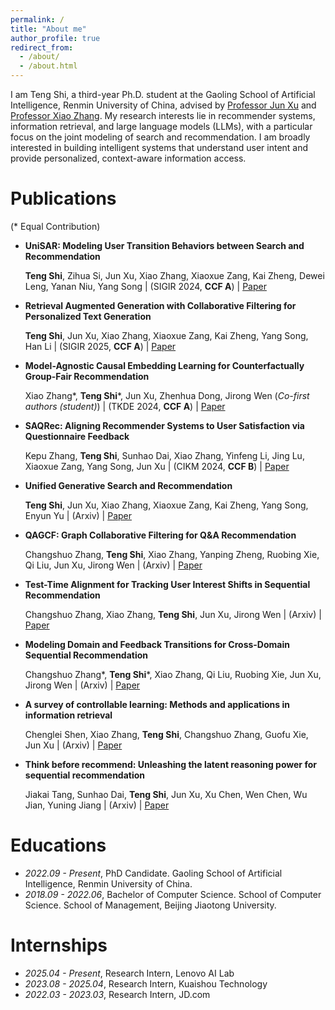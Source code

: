 ```yaml
---
permalink: /
title: "About me"
author_profile: true
redirect_from: 
  - /about/
  - /about.html
---
```


I am Teng Shi, a third-year Ph.D. student at the Gaoling School of Artificial Intelligence, Renmin University of China, advised by [Professor Jun Xu](https://scholar.google.com/citations?user=su14mcEAAAAJ&hl=zh-CN) and [Professor Xiao Zhang](https://scholar.google.com/citations?user=5FZ6wbAAAAAJ&hl=zh-CN).
My research interests lie in recommender systems, information retrieval, and large language models (LLMs), with a particular focus on the joint modeling of search and recommendation. I am broadly interested in building intelligent systems that understand user intent and provide personalized, context-aware information access.


# Publications
(* Equal Contribution)

- **UniSAR: Modeling User Transition Behaviors between Search and Recommendation**
  
  **Teng Shi**, Zihua Si, Jun Xu, Xiao Zhang, Xiaoxue Zang, Kai Zheng, Dewei Leng, Yanan Niu, Yang Song \|
  (SIGIR 2024, **CCF A**) \| [Paper](https://dl.acm.org/doi/abs/10.1145/3626772.3657811)
  
- **Retrieval Augmented Generation with Collaborative Filtering for Personalized Text Generation**
  
  **Teng Shi**, Jun Xu, Xiao Zhang, Xiaoxue Zang, Kai Zheng, Yang Song, Han Li \|
  (SIGIR 2025, **CCF A**) \| [Paper](https://arxiv.org/abs/2504.05731)

- **Model-Agnostic Causal Embedding Learning for Counterfactually Group-Fair Recommendation**
  
  Xiao Zhang*, **Teng Shi***, Jun Xu, Zhenhua Dong, Jirong Wen (*Co-first authors (student)*) \|
  (TKDE 2024, **CCF A**) \| [Paper](https://ieeexplore.ieee.org/abstract/document/10598228)

- **SAQRec: Aligning Recommender Systems to User Satisfaction via Questionnaire Feedback**
  
  Kepu Zhang, **Teng Shi**, Sunhao Dai, Xiao Zhang, Yinfeng Li, Jing Lu, Xiaoxue Zang, Yang Song, Jun Xu \|
  (CIKM 2024, **CCF B**) \| [Paper](https://dl.acm.org/doi/abs/10.1145/3627673.3679643)
  
- **Unified Generative Search and Recommendation**
  
  **Teng Shi**, Jun Xu, Xiao Zhang, Xiaoxue Zang, Kai Zheng, Yang Song, Enyun Yu \|
  (Arxiv) \| [Paper](https://arxiv.org/abs/2504.05730)

- **QAGCF: Graph Collaborative Filtering for Q&A Recommendation**
  
  Changshuo Zhang, **Teng Shi**, Xiao Zhang, Yanping Zheng, Ruobing Xie, Qi Liu, Jun Xu, Jirong Wen \|
  (Arxiv) \| [Paper](https://arxiv.org/abs/2406.04828)

- **Test-Time Alignment for Tracking User Interest Shifts in Sequential Recommendation**
  
  Changshuo Zhang, Xiao Zhang, **Teng Shi**, Jun Xu, Jirong Wen \|
  (Arxiv) \| [Paper](https://arxiv.org/abs/2504.01489)

- **Modeling Domain and Feedback Transitions for Cross-Domain Sequential Recommendation**
  
  Changshuo Zhang*, **Teng Shi***, Xiao Zhang, Qi Liu, Ruobing Xie, Jun Xu, Jirong Wen \|
  (Arxiv) \| [Paper](https://arxiv.org/abs/2408.08209)

- **A survey of controllable learning: Methods and applications in information retrieval**
  
  Chenglei Shen, Xiao Zhang, **Teng Shi**, Changshuo Zhang, Guofu Xie, Jun Xu \|
  (Arxiv) \| [Paper](https://arxiv.org/abs/2407.06083)

- **Think before recommend: Unleashing the latent reasoning power for sequential recommendation**
  
  Jiakai Tang, Sunhao Dai, **Teng Shi**, Jun Xu, Xu Chen, Wen Chen, Wu Jian, Yuning Jiang \|
  (Arxiv) \| [Paper](https://arxiv.org/abs/2503.22675)

# Educations
- *2022.09 - Present*, PhD Candidate. Gaoling School of Artificial Intelligence, Renmin University of China.
- *2018.09 - 2022.06*, Bachelor of Computer Science. School of Computer Science. School of Management, Beijing Jiaotong University. 

# Internships
- *2025.04 - Present*, Research Intern, Lenovo AI Lab
- *2023.08 - 2025.04*, Research Intern, Kuaishou Technology
- *2022.03 - 2023.03*, Research Intern, JD.com

